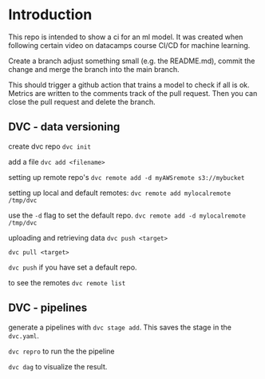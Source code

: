 # Introduction

This repo is intended to show a ci for an ml model. It was created when following certain video on datacamps course CI/CD for machine learning.

Create a branch adjust something small (e.g. the README.md), commit the change and merge the branch into the main branch. 

This should trigger a github action that trains a model to check if all is ok. Metrics are written to the comments track of the pull request. Then you can close the pull request and delete the branch.

## DVC - data versioning

create dvc repo
`dvc init`

add a file 
`dvc add <filename>`

setting up remote repo's 
`dvc remote add -d myAWSremote s3://mybucket`

setting up local and default remotes:
`dvc remote add mylocalremote /tmp/dvc`

use the `-d` flag to set the default repo.
`dvc remote add -d mylocalremote /tmp/dvc`

uploading and retrieving data
`dvc push <target>`

`dvc pull <target>`

`dvc push` if you have set a default repo. 

to see the remotes
`dvc remote list`

## DVC - pipelines

generate a pipelines with `dvc stage add`. This saves the stage in the `dvc.yaml`. 

`dvc repro` to run the the pipeline

`dvc dag` to visualize the result.

